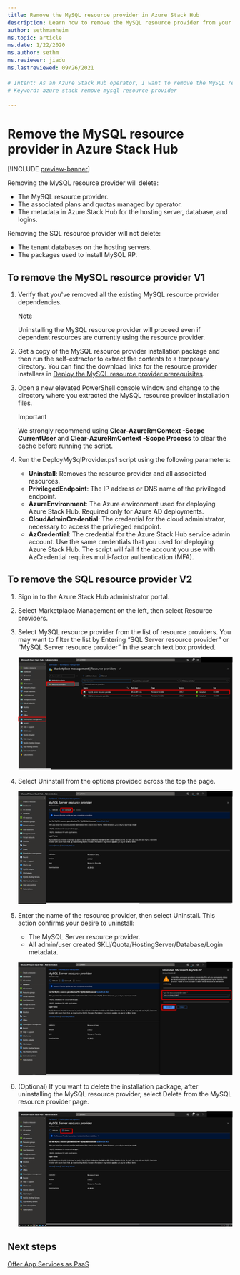```yaml
---
title: Remove the MySQL resource provider in Azure Stack Hub 
description: Learn how to remove the MySQL resource provider from your Azure Stack Hub deployment.
author: sethmanheim
ms.topic: article
ms.date: 1/22/2020
ms.author: sethm
ms.reviewer: jiadu
ms.lastreviewed: 09/26/2021

# Intent: As an Azure Stack Hub operator, I want to remove the MySQL resource provider on Azure Stack.
# Keyword: azure stack remove mysql resource provider

---
```


# Remove the MySQL resource provider in Azure Stack Hub

[!INCLUDE [preview-banner](../includes/sql-mysql-rp-limit-access.md)]

Removing the MySQL resource provider will delete:

- The MySQL resource provider.
- The associated plans and quotas managed by operator.
- The metadata in Azure Stack Hub for the hosting server, database, and logins. 

Removing the SQL resource provider will not delete:

- The tenant databases on the hosting servers.
- The packages used to install MySQL RP.

## To remove the MySQL resource provider V1

1. Verify that you've removed all the existing MySQL resource provider dependencies.

   > [!NOTE]
   > Uninstalling the MySQL resource provider will proceed even if dependent resources are currently using the resource provider.
  
2. Get a copy of the MySQL resource provider installation package and then run the self-extractor to extract the contents to a temporary directory. You can find the download links for the resource provider installers in [Deploy the MySQL resource provider prerequisites](./azure-stack-mysql-resource-provider-deploy.md).

3. Open a new elevated PowerShell console window and change to the directory where you extracted the MySQL resource provider installation files.

   > [!IMPORTANT]
   > We strongly recommend using **Clear-AzureRmContext -Scope CurrentUser** and **Clear-AzureRmContext -Scope Process** to clear the cache before running the script.

4. Run the DeployMySqlProvider.ps1 script using the following parameters:
   - **Uninstall**: Removes the resource provider and all associated resources.
   - **PrivilegedEndpoint**: The IP address or DNS name of the privileged endpoint.
   - **AzureEnvironment**: The Azure environment used for deploying Azure Stack Hub. Required only for Azure AD deployments.
   - **CloudAdminCredential**: The credential for the cloud administrator, necessary to access the privileged endpoint.
   - **AzCredential**: The credential for the Azure Stack Hub service admin account. Use the same credentials that you used for deploying Azure Stack Hub. The script will fail if the account you use with AzCredential requires multi-factor authentication (MFA).

## To remove the SQL resource provider V2

1. Sign in to the Azure Stack Hub administrator portal.

2. Select Marketplace Management on the left, then select Resource providers.

3. Select MySQL resource provider from the list of resource providers. You may want to filter the list by Entering “SQL Server resource provider” or “MySQL Server resource provider” in the search text box provided.

   ![Select RP in the Marketplace.](./media/azure-stack-mysql-resource-provider-maintain/1-rp-in-marketplace.png)

4. Select Uninstall from the options provided across the top the page.

   ![Select Uninstall in the Marketplace.](./media/azure-stack-mysql-resource-provider-maintain/2-select-uninstall.png)

5. Enter the name of the resource provider, then select Uninstall. This action confirms your desire to uninstall:
   - The MySQL Server resource provider.
   - All admin/user created SKU/Quota/HostingServer/Database/Login metadata.
   
   ![Screenshot of uninstall confirmation.](./media/azure-stack-mysql-resource-provider-maintain/3-confirm-uninstall.png)

6. (Optional) If you want to delete the installation package, after uninstalling the MySQL resource provider, select Delete from the MySQL resource provider page.

   ![Screenshot of deleting package.](./media/azure-stack-mysql-resource-provider-maintain/4-delete-install-package.png)

## Next steps

[Offer App Services as PaaS](azure-stack-app-service-overview.md)
